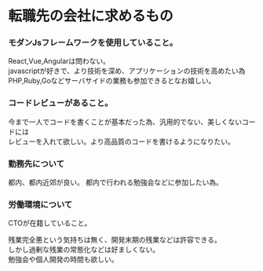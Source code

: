 # 転職先の会社に求めるもの

### モダンJsフレームワークを使用していること。
React,Vue,Angularは問わない。  
javascriptが好きで、より技術を深め、アプリケーションの技術を高めたい為  
PHP,Ruby,Goなどサーバサイドの業務も参加できるとなお嬉しい。

### コードレビューがあること。
今まで一人でコードを書くことが基本だった為、汎用的でない、美しくないコードには  
レビューを入れて欲しい。より高品質のコードを書けるようになりたい。

### 勤務先について
都内、都内近郊が良い。
都内で行われる勉強会などに参加したい為。

### 労働環境について
CTOが在籍していること。

残業完全悪という気持ちは無く、開発末期の残業などは許容できる。  
しかし過剰な残業の常態化などは好ましくない。  
勉強会や個人開発の時間も欲しい。
